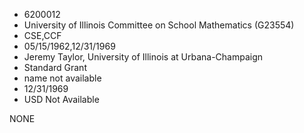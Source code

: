 * 6200012
* University of Illinois Committee on School Mathematics      (G23554)
* CSE,CCF
* 05/15/1962,12/31/1969
* Jeremy Taylor, University of Illinois at Urbana-Champaign
* Standard Grant
*   name not available
* 12/31/1969
* USD Not Available

NONE